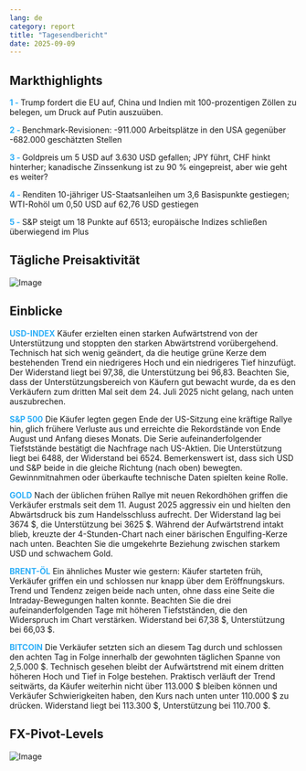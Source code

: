 ```yaml
---
lang: de
category: report
title: "Tagesendbericht"
date: 2025-09-09
---
```



<h2>Markthighlights</h2>
<strong style="color: #2caef7;">1 - </strong> Trump fordert die EU auf, China und Indien mit 100-prozentigen Zöllen zu belegen, um Druck auf Putin auszuüben.


<strong style="color: #2caef7;">2 - </strong> Benchmark-Revisionen: -911.000 Arbeitsplätze in den USA gegenüber -682.000 geschätzten Stellen

<strong style="color: #2caef7;">3 - </strong> Goldpreis um 5 USD auf 3.630 USD gefallen; JPY führt, CHF hinkt hinterher; kanadische Zinssenkung ist zu 90 % eingepreist, aber wie geht es weiter?

<strong style="color: #2caef7;">4 - </strong> Renditen 10-jähriger US-Staatsanleihen um 3,6 Basispunkte gestiegen; WTI-Rohöl um 0,50 USD auf 62,76 USD gestiegen

<strong style="color: #2caef7;">5 - </strong> S&P steigt um 18 Punkte auf 6513; europäische Indizes schließen überwiegend im Plus



<h2>Tägliche Preisaktivität</h2>
<img src="https://markleighedu.github.io/img/Sep-2025/09-Sep-2025/price.jpg" alt="Image"/>

<h2>Einblicke</h2>
<strong style="color: #2caef7;">USD-INDEX</strong> Käufer erzielten einen starken Aufwärtstrend von der Unterstützung und stoppten den starken Abwärtstrend vorübergehend. Technisch hat sich wenig geändert, da die heutige grüne Kerze dem bestehenden Trend ein niedrigeres Hoch und ein niedrigeres Tief hinzufügt. Der Widerstand liegt bei 97,38, die Unterstützung bei 96,83. Beachten Sie, dass der Unterstützungsbereich von Käufern gut bewacht wurde, da es den Verkäufern zum dritten Mal seit dem 24. Juli 2025 nicht gelang, nach unten auszubrechen.

<strong style="color: #2caef7;">S&P 500</strong> Die Käufer legten gegen Ende der US-Sitzung eine kräftige Rallye hin, glich frühere Verluste aus und erreichte die Rekordstände von Ende August und Anfang dieses Monats. Die Serie aufeinanderfolgender Tiefststände bestätigt die Nachfrage nach US-Aktien. Die Unterstützung liegt bei 6488, der Widerstand bei 6524. Bemerkenswert ist, dass sich USD und S&P beide in die gleiche Richtung (nach oben) bewegten. Gewinnmitnahmen oder überkaufte technische Daten spielten keine Rolle.

<strong style="color: #2caef7;">GOLD</strong> Nach der üblichen frühen Rallye mit neuen Rekordhöhen griffen die Verkäufer erstmals seit dem 11. August 2025 aggressiv ein und hielten den Abwärtsdruck bis zum Handelsschluss aufrecht. Der Widerstand lag bei 3674 $, die Unterstützung bei 3625 $. Während der Aufwärtstrend intakt blieb, kreuzte der 4-Stunden-Chart nach einer bärischen Engulfing-Kerze nach unten. Beachten Sie die umgekehrte Beziehung zwischen starkem USD und schwachem Gold.

<strong style="color: #2caef7;">BRENT-ÖL</strong> Ein ähnliches Muster wie gestern: Käufer starteten früh, Verkäufer griffen ein und schlossen nur knapp über dem Eröffnungskurs. Trend und Tendenz zeigen beide nach unten, ohne dass eine Seite die Intraday-Bewegungen halten konnte. Beachten Sie die drei aufeinanderfolgenden Tage mit höheren Tiefstständen, die den Widerspruch im Chart verstärken. Widerstand bei 67,38 $, Unterstützung bei 66,03 $.

<strong style="color: #2caef7;">BITCOIN</strong> Die Verkäufer setzten sich an diesem Tag durch und schlossen den achten Tag in Folge innerhalb der gewohnten täglichen Spanne von 2,5.000 $. Technisch gesehen bleibt der Aufwärtstrend mit einem dritten höheren Hoch und Tief in Folge bestehen. Praktisch verläuft der Trend seitwärts, da Käufer weiterhin nicht über 113.000 $ bleiben können und Verkäufer Schwierigkeiten haben, den Kurs nach unten unter 110.000 $ zu drücken. Widerstand liegt bei 113.300 $, Unterstützung bei 110.700 $.



<h2>FX-Pivot-Levels</h2>
<img src="https://markleighedu.github.io/img/Sep-2025/09-Sep-2025/pivot.jpg" alt="Image"/>
